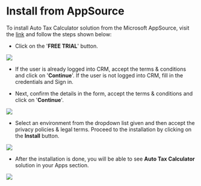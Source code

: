 # Install from AppSource

To install Auto Tax Calculator solution from the Microsoft AppSource, visit the [link](https://appsource.microsoft.com/en-us/product/dynamics-365/inogic.automated-tax-calculation-processing-dynamics-365-?tab=Overview) and follow the steps shown below:&#x20;

* Click on the '**FREE TRIAL**' button.

![](<../../.gitbook/assets/Install\_1 (4).png>)

*   If the user is already logged into CRM, accept the terms & conditions and click on '**Continue**'. If the user is not logged into CRM, fill in the credentials and Sign in.


* Next, confirm the details in the form, accept the terms & conditions and click on '**Continue**'.

![](<../../.gitbook/assets/Install\_2 (1).png>)

* Select an environment from the dropdown list given and then accept the privacy policies & legal terms. Proceed to the installation by clicking on the **Install** button.

![](<../../.gitbook/assets/Install\_3 (7).png>)

* After the installation is done, you will be able to see **Auto Tax Calculator** solution in your Apps section.

![](<../../.gitbook/assets/Install\_4 (5).png>)
